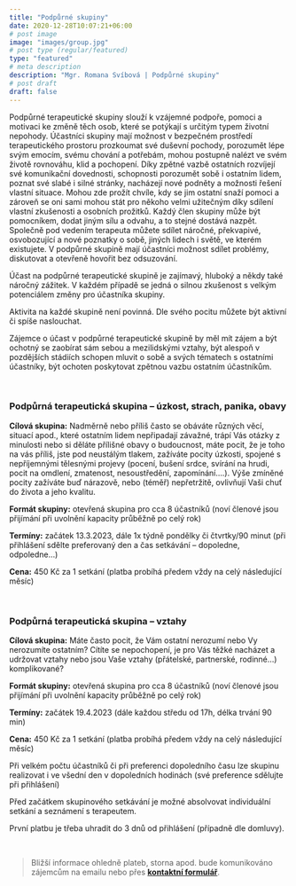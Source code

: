 ```yaml
---
title: "Podpůrné skupiny"
date: 2020-12-28T10:07:21+06:00
# post image
image: "images/group.jpg"
# post type (regular/featured)
type: "featured"
# meta description
description: "Mgr. Romana Svíbová | Podpůrné skupiny"
# post draft
draft: false
---
```


Podpůrné terapeutické skupiny slouží k vzájemné podpoře, pomoci a motivaci ke změně těch osob, které se potýkají s určitým typem životní nepohody. Účastníci skupiny mají možnost v bezpečném prostředí terapeutického prostoru prozkoumat své duševní pochody, porozumět lépe svým emocím, svému chování a potřebám, mohou postupně nalézt ve svém životě rovnováhu, klid a pochopení. Díky zpětné vazbě ostatních rozvíjejí své komunikační dovednosti, schopnosti porozumět sobě i ostatním lidem, poznat své slabé i silné stránky, nacházejí nové podněty a možnosti řešení vlastní situace. Mohou zde prožít chvíle, kdy se jim ostatní snaží pomoci a zároveň se oni sami mohou stát pro někoho velmi užitečným díky sdílení vlastní zkušenosti a osobních prožitků. Každý člen skupiny může být pomocníkem, dodat jiným sílu a odvahu, a to stejné dostává nazpět. Společně pod vedením terapeuta můžete sdílet náročné, překvapivé, osvobozující a nové poznatky o sobě, jiných lidech i světě, ve kterém existujete. V podpůrné skupině mají účastníci možnost sdílet problémy, diskutovat a otevřeně hovořit bez odsuzování.

Účast na podpůrné terapeutické skupině je zajímavý, hluboký a někdy také náročný zážitek. V každém případě se jedná o silnou zkušenost s velkým potenciálem změny pro účastníka skupiny.

Aktivita na každé skupině není povinná. Dle svého pocitu můžete být aktivní či spíše naslouchat.

Zájemce o účast v podpůrné terapeutické skupině by měl mít zájem a být ochotný se zaobírat sám sebou a mezilidskými vztahy, být alespoň v pozdějších stádiích schopen mluvit o sobě a svých tématech s ostatními účastníky, být ochoten poskytovat zpětnou vazbu ostatním účastníkům.

<br>

### Podpůrná terapeutická skupina – úzkost, strach, panika, obavy
**Cílová skupina:** Nadměrně nebo příliš často se obáváte různých věcí, situací apod., které ostatním lidem nepřipadají závažné, trápí Vás otázky z minulosti nebo si děláte přílišné obavy o budoucnost, máte pocit, že je toho na vás příliš, jste pod neustálým tlakem, zažíváte pocity úzkosti, spojené s nepříjemnými tělesnými projevy (pocení, bušení srdce, svírání na hrudi, pocit na omdlení, zmatenost, nesoustředění, zapomínání….). Výše zmíněné pocity zažíváte buď nárazově, nebo (téměř) nepřetržitě, ovlivňují Vaši chuť do života a jeho kvalitu.

**Formát skupiny:** otevřená skupina pro cca 8 účastníků (noví členové jsou přijímání při uvolnění kapacity průběžně po celý rok)

**Termíny:** začátek 13.3.2023, dále 1x týdně pondělky či čtvrtky/90 minut (při přihlášení sdělte preferovaný den a čas setkávání – dopoledne, odpoledne…)

**Cena:** 450 Kč za 1 setkání (platba probíhá předem vždy na celý následující měsíc)

<br>

### Podpůrná terapeutická skupina – vztahy
**Cílová skupina:** Máte často pocit, že Vám ostatní nerozumí nebo Vy nerozumíte ostatním? Cítíte se nepochopení, je pro Vás těžké nacházet a udržovat vztahy nebo jsou Vaše vztahy (přátelské, partnerské, rodinné…) komplikované?

**Formát skupiny:** otevřená skupina pro cca 8 účastníků (noví členové jsou přijímání při uvolnění kapacity průběžně po celý rok)

**Termíny:** začátek 19.4.2023 (dále každou středu od 17h, délka trvání 90 min)

**Cena:** 450 Kč za 1 setkání (platba probíhá předem vždy na celý následující měsíc)

Při velkém počtu účastníků či při preferenci dopoledního času lze skupinu realizovat i ve všední den v dopoledních hodinách (své preference sdělujte při přihlášení)

Před začátkem skupinového setkávání je možné absolvovat individuální setkání a seznámení s terapeutem.

První platbu je třeba uhradit do 3 dnů od přihlášení (případně dle domluvy).

<br>

> Bližší informace ohledně plateb, storna apod. bude komunikováno zájemcům na emailu nebo přes [**kontaktní formulář**](/contact).
